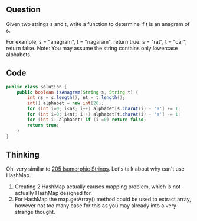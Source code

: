 ## Question
Given two strings s and t, write a function to determine if t is an anagram of s.

For example,
s = "anagram", t = "nagaram", return true.
s = "rat", t = "car", return false.
Note:
You may assume the string contains only lowercase alphabets.

## Code
```JAVA
public class Solution {
    public boolean isAnagram(String s, String t) {
        int ns = s.length(), nt = t.length();
        int[] alphabet = new int[26];
        for (int i=0; i<ns; i++) alphabet[s.charAt(i) - 'a'] += 1;
        for (int i=0; i<nt; i++) alphabet[t.charAt(i) - 'a'] -= 1;
        for (int i: alphabet) if (i!=0) return false;
        return true;
    }
}
```

## Thinking
Oh, very similar to [205 Isomorphic Strings](https://github.com/bubbledoodle/Algorithms_Training/blob/master/205.%20Isomorphic%20Strings.md). 
Let's talk about why can't use HashMap. 
1. Creating 2 HashMap actually causes mapping problem, which is not actually HashMap designed for.
2. For HashMap the map.getArray() method could be used to extract array, however not too many case for this as you may already into a very strange thought.
